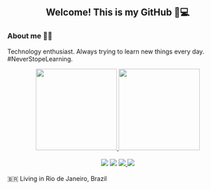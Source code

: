 <div align="center">
        
## Welcome! This is my GitHub 🚀💻 
        
</div>

<div style="display: inline_block">
        
### About me   👨‍💻 
  Technology enthusiast. Always trying to learn new things every day. #NeverStopeLearning. 
  
  </div>
        
  <div style="display: inline_block" align="center">
  
<a href="https://github.com/anuraghazra/github-readme-stats">
<img height="185em" src="https://github-readme-stats.vercel.app/api?username=LuisClapp&show_icons=true&theme=dracula&include_all_commits=true&count_private=true"/>
<img height="185em" src="https://github-readme-stats.vercel.app/api/top-langs/?username=LuisClapp&layout=compact&langs_count=7&theme=dracula"/>
</a>
<br/><br/>  

<div>
       <a href="https://www.linkedin.com/in/luís-clapp-b07113260" target="_blank"><img src="https://img.shields.io/badge/-LinkedIn-%230077B5?style=for-the-badge&logo=linkedin&logoColor=white" target="_blank"></a> 
        <a href = "mailto:pqdt88752@gmail.com"><img src="https://img.shields.io/badge/-Gmail-%23333?style=for-the-badge&logo=gmail&logoColor=white" target="_blank"></a>
       <a href = "https://api.whatsapp.com/send?phone=21970320658&text=sua%20mensagem"><img src="https://img.shields.io/badge/WhatsApp-25D366?style=for-the-badge&logo=whatsapp&logoColor=white" target="_blank">
        </a> <a href = "https://t.me/luisclapp"><img src="https://img.shields.io/badge/Telegram-2CA5E0?style=for-the-badge&logo=telegram&logoColor=white"  target="_blank"></a>
            
</div>
</div>
</div>
<br />
🇧🇷 Living in Rio de Janeiro, Brazil 
